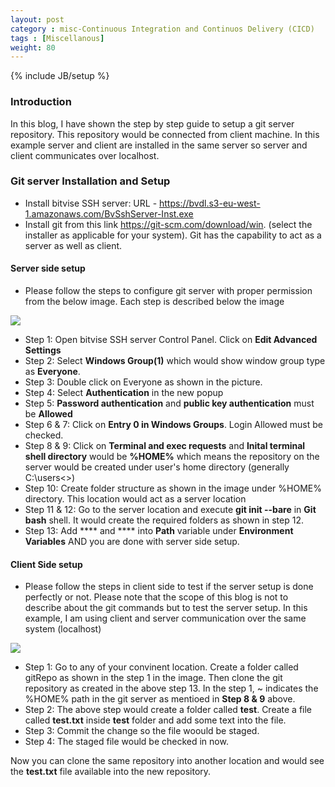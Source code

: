 ```yaml
---
layout: post
category : misc-Continuous Integration and Continuos Delivery (CICD)
tags : [Miscellanous]
weight: 80
---
```

{% include JB/setup %}

### Introduction
In this blog, I have shown the step by step guide to setup a git server repository. This repository would be connected from client machine. In this example server and client are installed in the same server so server and client communicates over localhost.

### Git server Installation and Setup
  * Install bitvise SSH server: URL - https://bvdl.s3-eu-west-1.amazonaws.com/BvSshServer-Inst.exe
  * Install git from this link https://git-scm.com/download/win. (select the installer as applicable for your system). Git has the capability to act as a server as well as client.

#### Server side setup  
  * Please follow the steps to configure git server with proper permission from the below image. Each step is described below the image <br/>
  <img src="https://user-images.githubusercontent.com/11231867/30012527-6f349638-910e-11e7-948d-db61be57de87.png"/>
  
  * Step 1: Open bitvise SSH server Control Panel. Click on **Edit Advanced Settings**
  * Step 2: Select **Windows Group(1)** which would show window group type as **Everyone**.
  * Step 3: Double click on Everyone as shown in the picture.
  * Step 4: Select **Authentication** in the new popup
  * Step 5: **Password authentication** and **public key authentication** must be **Allowed**
  * Step 6 & 7: Click on **Entry 0 in Windows Groups**. Login Allowed must be checked.
  * Step 8 & 9: Click on **Terminal and exec requests** and **Inital terminal shell directory** would be **%HOME%** which means the repository on the server would be created under user's home directory (generally C:\users\<<username>>\)
  * Step 10: Create folder structure as shown in the image under %HOME% directory. This location would act as a server location
  * Step 11 & 12: Go to the server location and execute **git init --bare** in **Git bash** shell. It would create the required folders as shown in step 12.
  * Step 13: Add **** and **** into **Path** variable under **Environment Variables**
  AND you are done with server side setup.
  
  #### Client Side setup
  * Please follow the steps in client side to test if the server setup is done perfectly or not. Please note that the scope of this blog is not to describe about the git commands but to test the server setup. In this example, I am using client and server communication over the same system (localhost)
  <img src="https://user-images.githubusercontent.com/11231867/30012600-34d98ce0-910f-11e7-89dd-21755be506b1.png"/>
  
  * Step 1: Go to any of your convinent location. Create a folder called gitRepo as shown in the step 1 in the image. Then clone the git repository as created in the above step 13. In the step 1, ~ indicates the %HOME% path in the git server as mentioed in **Step 8 & 9** above.
  * Step 2: The above step would create a folder called **test**. Create a file called **test.txt** inside **test** folder and add some text into the file.
  * Step 3: Commit the change so the file woould be staged.
  * Step 4: The staged file would be checked in now.
  
  Now you can clone the same repository into another location and would see the **test.txt** file available into the new repository.